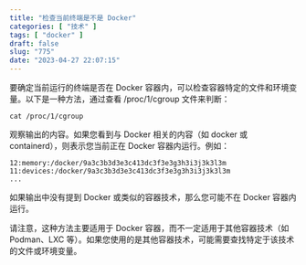 ```yaml
---
title: "检查当前终端是不是 Docker"
categories: [ "技术" ]
tags: [ "docker" ]
draft: false
slug: "775"
date: "2023-04-27 22:07:15"
---
```


要确定当前运行的终端是否在 Docker 容器内，可以检查容器特定的文件和环境变量。以下是一种方法，通过查看 /proc/1/cgroup 文件来判断：

```
cat /proc/1/cgroup
```

观察输出的内容。如果您看到与 Docker 相关的内容（如 docker 或 containerd），则表示您当前正在 Docker 容器内运行。例如：

```
12:memory:/docker/9a3c3b3d3e3c413dc3f3e3g3h3i3j3k3l3m
11:devices:/docker/9a3c3b3d3e3c413dc3f3e3g3h3i3j3k3l3m
...
```

如果输出中没有提到 Docker 或类似的容器技术，那么您可能不在 Docker 容器内运行。

请注意，这种方法主要适用于 Docker 容器，而不一定适用于其他容器技术（如 Podman、LXC 等）。如果您使用的是其他容器技术，可能需要查找特定于该技术的文件或环境变量。

